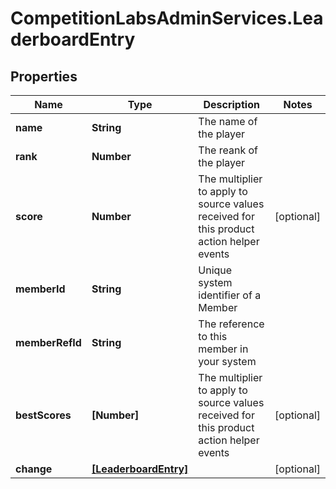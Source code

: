 # CompetitionLabsAdminServices.LeaderboardEntry

## Properties

Name | Type | Description | Notes
------------ | ------------- | ------------- | -------------
**name** | **String** | The name of the player | 
**rank** | **Number** | The reank of the player | 
**score** | **Number** | The multiplier to apply to source values received for this product action helper events | [optional] 
**memberId** | **String** | Unique system identifier of a Member | 
**memberRefId** | **String** | The reference to this member in your system | 
**bestScores** | **[Number]** | The multiplier to apply to source values received for this product action helper events | [optional] 
**change** | [**[LeaderboardEntry]**](LeaderboardEntry.md) |  | [optional] 


